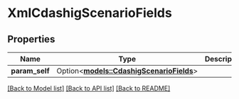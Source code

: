 # XmlCdashigScenarioFields

## Properties

Name | Type | Description | Notes
------------ | ------------- | ------------- | -------------
**param_self** | Option<[**models::CdashigScenarioFields**](CdashigScenarioFields.md)> |  | [optional]

[[Back to Model list]](../README.md#documentation-for-models) [[Back to API list]](../README.md#documentation-for-api-endpoints) [[Back to README]](../README.md)


